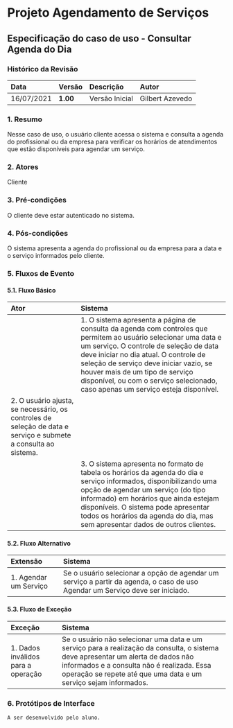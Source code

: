 # Projeto Agendamento de Serviços

## Especificação do caso de uso - Consultar Agenda do Dia

### Histórico da Revisão 

|  Data  | Versão | Descrição | Autor |
|:-------|:-------|:----------|:------|
| 16/07/2021 | **1.00** | Versão Inicial  | Gilbert Azevedo |

### 1. Resumo 

Nesse caso de uso, o usuário cliente acessa o sistema e consulta a agenda do profissional ou da empresa para verificar os horários de atendimentos que estão disponíveis para agendar um serviço.

### 2. Atores 

Cliente

### 3. Pré-condições

O cliente deve estar autenticado no sistema.

### 4. Pós-condições

O sistema apresenta a agenda do profissional ou da empresa para a data e o serviço informados pelo cliente.

### 5. Fluxos de Evento

#### 5.1. Fluxo Básico

| Ator   | Sistema |
|:-------|:--------|
|| 1. O sistema apresenta a página de consulta da agenda com controles que permitem ao usuário selecionar uma data e um serviço. O controle de seleção de data deve iniciar no dia atual. O controle de seleção de serviço deve iniciar vazio, se houver mais de um tipo de serviço disponível, ou com o serviço selecionado, caso apenas um serviço esteja disponível. |
| 2. O usuário ajusta, se necessário, os controles de seleção de data e serviço e submete a consulta ao sistema. ||
|| 3. O sistema apresenta no formato de tabela os horários da agenda do dia e serviço informados, disponibilizando uma opção de agendar um serviço (do tipo informado) em horários que ainda estejam disponíveis. O sistema pode apresentar todos os horários da agenda do dia, mas sem apresentar dados de outros clientes. |

#### 5.2. Fluxo Alternativo

| Extensão | Sistema |
|:--------|:--------|
| 1. Agendar um Serviço | Se o usuário selecionar a opção de agendar um serviço a partir da agenda, o caso de uso Agendar um Serviço deve ser iniciado. |

#### 5.3. Fluxo de Exceção

| Exceção | Sistema |
|:--------|:--------|
| 1. Dados inválidos para a operação | Se o usuário não selecionar uma data e um serviço para a realização da consulta, o sistema deve apresentar um alerta de dados não informados e a consulta não é realizada. Essa operação se repete até que uma data e um serviço sejam informados. |


### 6. Protótipos de Interface
`A ser desenvolvido pelo aluno.`

